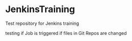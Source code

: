 # JenkinsTraining
Test repository for Jenkins training

testing if Job is triggered if files in Git Repos are changed
